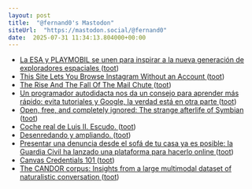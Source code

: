 ```yaml
---
layout: post
title:  "@fernand0's Mastodon"
siteUrl:  "https://mastodon.social/@fernand0"
date:  2025-07-31 11:34:13.804000+00:00
---
```

*  [La ESA y PLAYMOBIL se unen para inspirar a la nueva generación de exploradores espaciales ](https://www.esa.int/Space_in_Member_States/Spain/La_ESA_y_PLAYMOBIL_se_unen_para_inspirar_a_la_nueva_generacion_de_exploradores_espaciale) ([toot](https://mastodon.social/@fernand0/114947630943369225))
*  [This Site Lets You Browse Instagram Without an Account ](https://lifehacker.com/tech/imginn-browse-instagram-pages-without-an-accoun) ([toot](https://mastodon.social/@fernand0/114947287473823665))
*  [The Rise And The Fall Of The Mail Chute ](https://hackaday.com/2025/06/25/the-rise-and-the-fall-of-the-mail-chute) ([toot](https://mastodon.social/@fernand0/114947224414337723))
*  [Un programador autodidacta nos da un consejo para aprender más rápido: evita tutoriales y Google, la verdad está en otra parte ](https://www.genbeta.com/desarrollo/programador-autodidacta-nos-da-consejo-para-aprender-rapido-evita-tutoriales-google-verdad-esta-otra-parte-) ([toot](https://mastodon.social/@fernand0/114946822058890700))
*  [Open, free, and completely ignored: The strange afterlife of Symbian ](https://www.theregister.com/2025/07/17/symbian_forgotten_foss_phone_os) ([toot](https://mastodon.social/@fernand0/114945191769357612))
*  [Coche real de Luis II. Escudo. ](https://www.flickr.com/photos/fernand0/54653464932) ([toot](https://mastodon.social/@fernand0/114945178005563439))
*  [Desenredando y ampliando. ](https://avecesunafoto.wordpress.com/2025/07/30/desenredando-y-ampliando) ([toot](https://mastodon.social/@fernand0/114943310656272881))
*  [Presentar una denuncia desde el sofá de tu casa ya es posible: la Guardia Civil ha lanzado una plataforma para hacerlo online ](https://www.genbeta.com/seguridad/presentar-denuncia-sofa-tu-casa-posible-guardia-civil-ha-lanzado-plataforma-para-hacerlo-onlin) ([toot](https://mastodon.social/@fernand0/114943303658345185))
*  [Canvas Credentials 101 ](https://www.instructure.com/resources/videos/canvas-credentials-10) ([toot](https://mastodon.social/@fernand0/114943163407070607))
*  [The CANDOR corpus: Insights from a large multimodal dataset of naturalistic conversation   ](https://www.science.org/doi/10.1126/sciadv.adf3197) ([toot](https://mastodon.social/@fernand0/114942849114885437))

